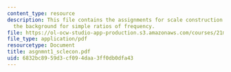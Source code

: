 ```yaml
---
content_type: resource
description: This file contains the assignments for scale construction and also gives
  the background for simple ratios of frequency.
file: https://ol-ocw-studio-app-production.s3.amazonaws.com/courses/21m-301-harmony-and-counterpoint-i-spring-2005/6832bc8959d3cf094daa3ff0db0dfa43_asgnmnt1_sclecon.pdf
file_type: application/pdf
resourcetype: Document
title: asgnmnt1_sclecon.pdf
uid: 6832bc89-59d3-cf09-4daa-3ff0db0dfa43
---
```

